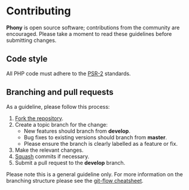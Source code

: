 # Contributing

**Phony** is open source software; contributions from the community are
encouraged. Please take a moment to read these guidelines before submitting
changes.

## Code style

All PHP code must adhere to the [PSR-2] standards.

## Branching and pull requests

As a guideline, please follow this process:

 1. [Fork the repository].
 2. Create a topic branch for the change:
    - New features should branch from **develop**.
    - Bug fixes to existing versions should branch from **master**.
    - Please ensure the branch is clearly labelled as a feature or fix.
 3. Make the relevant changes.
 4. [Squash] commits if necessary.
 4. Submit a pull request to the **develop** branch.

Please note this is a general guideline only. For more information on the
branching structure please see the [git-flow cheatsheet].

<!-- References -->

[Fork the repository]: https://help.github.com/articles/fork-a-repo
[git-flow cheatsheet]: http://danielkummer.github.com/git-flow-cheatsheet/
[PSR-2]: https://github.com/php-fig/fig-standards/blob/master/accepted/PSR-2-coding-style-guide.md
[Squash]: http://git-scm.com/book/en/Git-Tools-Rewriting-History#Changing-Multiple-Commit-Messages
